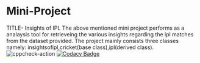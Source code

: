 # Mini-Project

TITLE- Insights of IPL
The above mentioned mini project performs as a analaysis tool for retrieveing the various insights regarding the ipl matches from the dataset provided.
The project mainly consists three classes namely: insightsofipl,cricket(base class),ipl(derived class).
![cppcheck-action](https://github.com/99002548/Mini-Project/workflows/cppcheck-action/badge.svg)
[![Codacy Badge](https://app.codacy.com/project/badge/Grade/19abb7283f394b7dbd585d2f278c9ab0)](https://www.codacy.com/gh/99002548/Mini-Project/dashboard?utm_source=github.com&amp;utm_medium=referral&amp;utm_content=99002548/Mini-Project&amp;utm_campaign=Badge_Grade)
